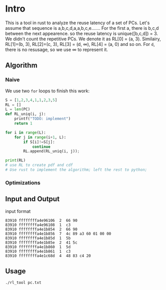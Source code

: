# Intro
This is a tool in rust to analyze the reuse latency of a set of PCs.
Let's assume that sequence is a,b,c,d,a,a,b,c,e.......
For the first a, there is b,c,d between the next appearence. so the reuse latency is unique([b,c,d]) = 3. We didn't count the repetitive PCs. We denote it as RL[0] = (a, 3).
Similairy,  RL[1]=(b, 3), RL[2]=(c, 3), RL[3] = (d, ∞), RL[4] = (a, 0) and so on. For `d`, there is no resusage, so we use ∞ to represent it.

## Algorithm

### Naive
We use two `for` loops to finish this work:
```python
S = [1,2,3,4,1,1,2,3,5]
RL = []
L = len(PC)
def RL_uniq(i, j):
    printf("TODO: implement")
    return 1

for i in range(L):
    for j in range(i+1, L):
        if S[i]!=S[j]:
            continue
        RL.append(RL_uniq(i, j));

print(RL)
# use RL to create pdf and cdf
# Use rust to implement the algorithm; left the rest to python;
```

### Optimizations
<!-- (1) [Todo]Multi-thread in the pre-parse phase
(2) [Doing]Set search limits, the instrustion working set is (30M), lets assume 100M instructions at max for one core. 100MB = 100*1024*1024/3.5 = 29959314 ≈ 30M instructions;
10M: 10*1024*1024/3.5 = 2995931 ≈ 3M instructions
1M: 300K instructions
(3) [Done]PC hash to 32bit, to reduce memory and cache miss
(4) [done]i32 will be overflowed
(5) [Done]reuse latency 经常是一段代码的重复出现; 应该至少半数是not found; 比较慢的时候是found了但是list比较长，求uniq比较慢; -> a. ABC序列, 发现A的reuse latency(abs length), if B=B+abs length对上, 就可以复用A的latency(只要A刚求出的map中，B只出现了一次; 需要动态维护这个hashset) b. 上条not found, 下条大概是not found, 
(6) [done]从前往后扫，然后放到hashmap中(记录index而不是count), 扫到reuse, 则对hashmap中的index<->this index求Uniq(如果效率不够, 再利用(4)中的规律优化), 然后在key处记录新index;  最终剩下的都是没发现reuse的; -->

## Input and Output

input format
```
83910 ffffffffa4e96106  2  66 90
83910 ffffffffa4e96108  1  c3
83910 ffffffffa4e1b854  2  66 90
83910 ffffffffa4e1b856  7  4c 89 a3 60 01 00 00
83910 ffffffffa4e1b85d  1  5b
83910 ffffffffa4e1b85e  2  41 5c
83910 ffffffffa4e1b860  1  5d
83910 ffffffffa4e1b861  1  c3
83910 ffffffffa4e1c68d  4  48 83 c4 20
```
## Usage
```
./rl_tool pc.txt
```
